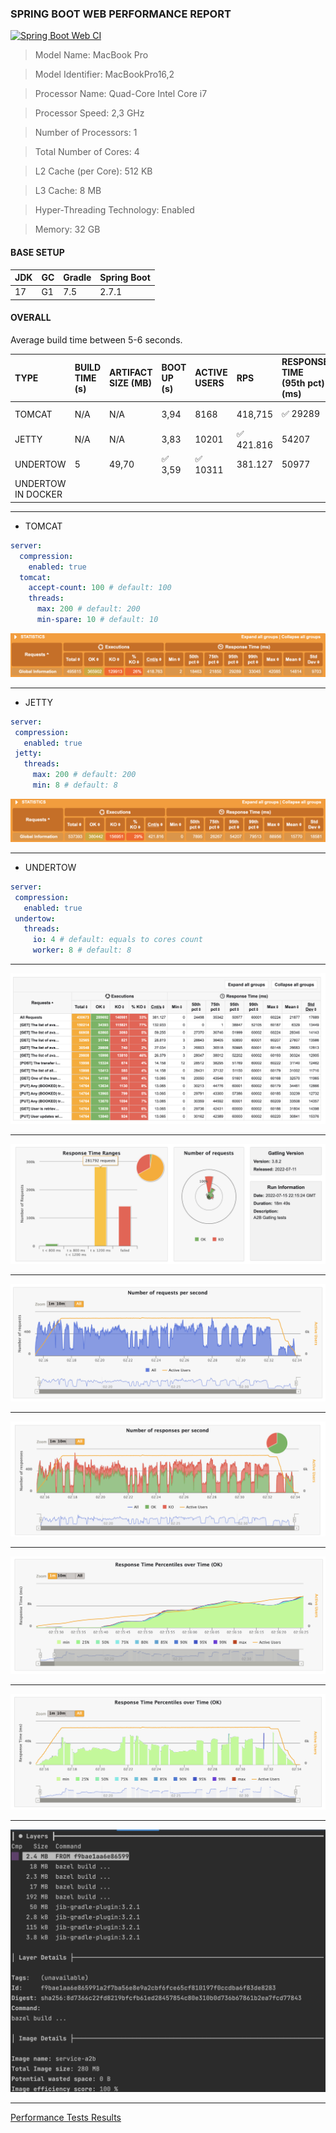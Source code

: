 ### SPRING BOOT WEB PERFORMANCE REPORT

[![Spring Boot Web CI](https://github.com/fragaLY/performance-researches/actions/workflows/spring-boot-web.yml/badge.svg?branch=master)](https://github.com/fragaLY/performance-researches/actions/workflows/spring-boot-web.yml)

> Model Name: MacBook Pro

> Model Identifier: MacBookPro16,2

> Processor Name: Quad-Core Intel Core i7

> Processor Speed: 2,3 GHz

> Number of Processors: 1

> Total Number of Cores: 4

> L2 Cache (per Core): 512 KB

> L3 Cache: 8 MB

> Hyper-Threading Technology: Enabled

> Memory:	32 GB

#### BASE SETUP

|JDK|GC|Gradle|Spring Boot|
|:--|:-|:-----|:----------|
|17 |G1|7.5   |2.7.1      |

####  OVERALL

Average build time between 5-6 seconds.

|TYPE    |BUILD TIME (s)|ARTIFACT SIZE (MB)|BOOT UP (s)|ACTIVE USERS|RPS    |RESPONSE TIME (95th pct) (ms)|SATURATION POINT|JVM HEAP (MB)|JVM NON-HEAP (MB)|JVM CPU (%)|THREADS (MAX)|POSTGRES CPU (%)|
|:-------|:-------------|:-----------------|:----------|:-----------|:------|:----------------------------|:---------------|:------------|:----------------|:----------|:------------|:---------------|
|TOMCAT  |N/A           |N/A               |3,94       |8168        |418,715|:white_check_mark: 29289     |1568            |:white_check_mark: 365|94      |12         |226          |99              |
|JETTY   |N/A           |N/A               |3,83       |10201       |:white_check_mark: 421.816|54207     |1592            |1137         |94               |14         |224          |99              |
|UNDERTOW|5             |49,70             |:white_check_mark: 3,59|:white_check_mark: 10311|381.127|50977|:white_check_mark: 1611|658   |94               |:white_check_mark: 11|:white_check_mark: 33|99|
|UNDERTOW IN DOCKER|    |

------------------------------------------------------------------------------------------------------------------------

* TOMCAT

``` yaml
server:
  compression:
    enabled: true
  tomcat:
    accept-count: 100 # default: 100
    threads:
      max: 200 # default: 200
      min-spare: 10 # default: 10

```

 ![](./static/tomcat.png)

------------------------------------------------------------------------------------------------------------------------

* JETTY

``` yaml
server:
 compression:
   enabled: true
 jetty:
   threads:
     max: 200 # default: 200
     min: 8 # default: 8

```

 ![](./static/jetty.png)

------------------------------------------------------------------------------------------------------------------------

* UNDERTOW

``` yaml
server:
 compression:
   enabled: true
 undertow:
   threads:
     io: 4 # default: equals to cores count
     worker: 8 # default: 8

```

------------------------------------------------------------------------------------------------------------------------

![](./static/global.png)

------------------------------------------------------------------------------------------------------------------------

![](./static/requests.png)

------------------------------------------------------------------------------------------------------------------------

![](./static/requests_per_second.png)

------------------------------------------------------------------------------------------------------------------------

![](./static/responses_per_second.png)

------------------------------------------------------------------------------------------------------------------------

![](./static/response_time_1.png)

------------------------------------------------------------------------------------------------------------------------

![](./static/response_time_all.png)

------------------------------------------------------------------------------------------------------------------------

![](./static/dive_docker_image.png)

------------------------------------------------------------------------------------------------------------------------

[Performance Tests Results](./static/web.zip)